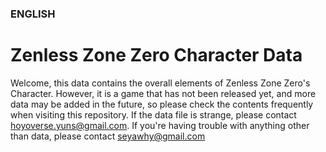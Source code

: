 ### ENGLISH

# Zenless Zone Zero Character Data
Welcome, this data contains the overall elements of Zenless Zone Zero's Character.
However, it is a game that has not been released yet, and more data may be added in the future, so please check the contents frequently when visiting this repository. If the data file is strange, please contact hoyoverse.yuns@gmail.com. If you're having trouble with anything other than data, please contact seyawhy@gmail.com

